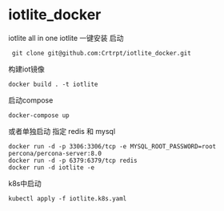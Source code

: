 # iotlite_docker
iotlite  all in one
iotlite 一键安装 启动
```
 git clone git@github.com:Crtrpt/iotlite_docker.git
```
构建iot镜像
```
docker build . -t iotlite
```
启动compose
```
docker-compose up
```

或者单独启动 指定 redis 和 mysql
```
docker run -d -p 3306:3306/tcp -e MYSQL_ROOT_PASSWORD=root  percona/percona-server:8.0
docker run -d -p 6379:6379/tcp redis
docker run -d iotlite -e 
```

k8s中启动
```
kubectl apply -f iotlite.k8s.yaml
```
